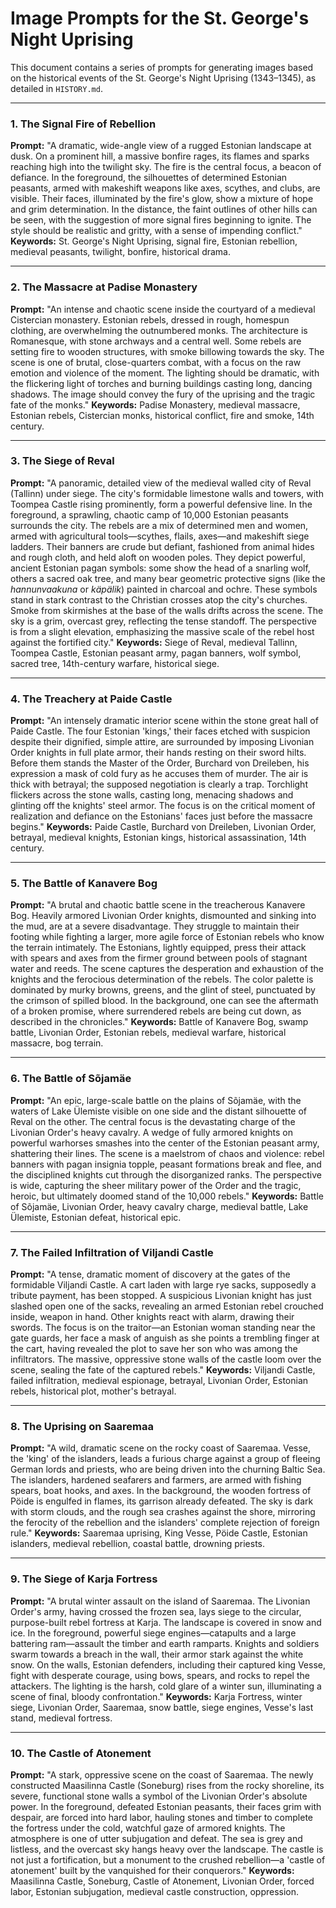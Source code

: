 # Image Prompts for the St. George's Night Uprising

This document contains a series of prompts for generating images based on the historical events of the St. George's Night Uprising (1343–1345), as detailed in `HISTORY.md`.

---

### 1. The Signal Fire of Rebellion
**Prompt:** "A dramatic, wide-angle view of a rugged Estonian landscape at dusk. On a prominent hill, a massive bonfire rages, its flames and sparks reaching high into the twilight sky. The fire is the central focus, a beacon of defiance. In the foreground, the silhouettes of determined Estonian peasants, armed with makeshift weapons like axes, scythes, and clubs, are visible. Their faces, illuminated by the fire's glow, show a mixture of hope and grim determination. In the distance, the faint outlines of other hills can be seen, with the suggestion of more signal fires beginning to ignite. The style should be realistic and gritty, with a sense of impending conflict."
**Keywords:** St. George's Night Uprising, signal fire, Estonian rebellion, medieval peasants, twilight, bonfire, historical drama.

---

### 2. The Massacre at Padise Monastery
**Prompt:** "An intense and chaotic scene inside the courtyard of a medieval Cistercian monastery. Estonian rebels, dressed in rough, homespun clothing, are overwhelming the outnumbered monks. The architecture is Romanesque, with stone archways and a central well. Some rebels are setting fire to wooden structures, with smoke billowing towards the sky. The scene is one of brutal, close-quarters combat, with a focus on the raw emotion and violence of the moment. The lighting should be dramatic, with the flickering light of torches and burning buildings casting long, dancing shadows. The image should convey the fury of the uprising and the tragic fate of the monks."
**Keywords:** Padise Monastery, medieval massacre, Estonian rebels, Cistercian monks, historical conflict, fire and smoke, 14th century.



---

### 3. The Siege of Reval
**Prompt:** "A panoramic, detailed view of the medieval walled city of Reval (Tallinn) under siege. The city's formidable limestone walls and towers, with Toompea Castle rising prominently, form a powerful defensive line. In the foreground, a sprawling, chaotic camp of 10,000 Estonian peasants surrounds the city. The rebels are a mix of determined men and women, armed with agricultural tools—scythes, flails, axes—and makeshift siege ladders. Their banners are crude but defiant, fashioned from animal hides and rough cloth, and held aloft on wooden poles. They depict powerful, ancient Estonian pagan symbols: some show the head of a snarling wolf, others a sacred oak tree, and many bear geometric protective signs (like the *hannunvaakuna* or *käpälik*) painted in charcoal and ochre. These symbols stand in stark contrast to the Christian crosses atop the city's churches. Smoke from skirmishes at the base of the walls drifts across the scene. The sky is a grim, overcast grey, reflecting the tense standoff. The perspective is from a slight elevation, emphasizing the massive scale of the rebel host against the fortified city."
**Keywords:** Siege of Reval, medieval Tallinn, Toompea Castle, Estonian peasant army, pagan banners, wolf symbol, sacred tree, 14th-century warfare, historical siege.



---

### 4. The Treachery at Paide Castle
**Prompt:** "An intensely dramatic interior scene within the stone great hall of Paide Castle. The four Estonian 'kings,' their faces etched with suspicion despite their dignified, simple attire, are surrounded by imposing Livonian Order knights in full plate armor, their hands resting on their sword hilts. Before them stands the Master of the Order, Burchard von Dreileben, his expression a mask of cold fury as he accuses them of murder. The air is thick with betrayal; the supposed negotiation is clearly a trap. Torchlight flickers across the stone walls, casting long, menacing shadows and glinting off the knights' steel armor. The focus is on the critical moment of realization and defiance on the Estonians' faces just before the massacre begins."
**Keywords:** Paide Castle, Burchard von Dreileben, Livonian Order, betrayal, medieval knights, Estonian kings, historical assassination, 14th century.

---

### 5. The Battle of Kanavere Bog
**Prompt:** "A brutal and chaotic battle scene in the treacherous Kanavere Bog. Heavily armored Livonian Order knights, dismounted and sinking into the mud, are at a severe disadvantage. They struggle to maintain their footing while fighting a larger, more agile force of Estonian rebels who know the terrain intimately. The Estonians, lightly equipped, press their attack with spears and axes from the firmer ground between pools of stagnant water and reeds. The scene captures the desperation and exhaustion of the knights and the ferocious determination of the rebels. The color palette is dominated by murky browns, greens, and the glint of steel, punctuated by the crimson of spilled blood. In the background, one can see the aftermath of a broken promise, where surrendered rebels are being cut down, as described in the chronicles."
**Keywords:** Battle of Kanavere Bog, swamp battle, Livonian Order, Estonian rebels, medieval warfare, historical massacre, bog terrain.

---

### 6. The Battle of Sõjamäe
**Prompt:** "An epic, large-scale battle on the plains of Sõjamäe, with the waters of Lake Ülemiste visible on one side and the distant silhouette of Reval on the other. The central focus is the devastating charge of the Livonian Order's heavy cavalry. A wedge of fully armored knights on powerful warhorses smashes into the center of the Estonian peasant army, shattering their lines. The scene is a maelstrom of chaos and violence: rebel banners with pagan insignia topple, peasant formations break and flee, and the disciplined knights cut through the disorganized ranks. The perspective is wide, capturing the sheer military power of the Order and the tragic, heroic, but ultimately doomed stand of the 10,000 rebels."
**Keywords:** Battle of Sõjamäe, Livonian Order, heavy cavalry charge, medieval battle, Lake Ülemiste, Estonian defeat, historical epic.

---

### 7. The Failed Infiltration of Viljandi Castle
**Prompt:** "A tense, dramatic moment of discovery at the gates of the formidable Viljandi Castle. A cart laden with large rye sacks, supposedly a tribute payment, has been stopped. A suspicious Livonian knight has just slashed open one of the sacks, revealing an armed Estonian rebel crouched inside, weapon in hand. Other knights react with alarm, drawing their swords. The focus is on the traitor—an Estonian woman standing near the gate guards, her face a mask of anguish as she points a trembling finger at the cart, having revealed the plot to save her son who was among the infiltrators. The massive, oppressive stone walls of the castle loom over the scene, sealing the fate of the captured rebels."
**Keywords:** Viljandi Castle, failed infiltration, medieval espionage, betrayal, Livonian Order, Estonian rebels, historical plot, mother's betrayal.

---

### 8. The Uprising on Saaremaa
**Prompt:** "A wild, dramatic scene on the rocky coast of Saaremaa. Vesse, the 'king' of the islanders, leads a furious charge against a group of fleeing German lords and priests, who are being driven into the churning Baltic Sea. The islanders, hardened seafarers and farmers, are armed with fishing spears, boat hooks, and axes. In the background, the wooden fortress of Pöide is engulfed in flames, its garrison already defeated. The sky is dark with storm clouds, and the rough sea crashes against the shore, mirroring the ferocity of the rebellion and the islanders' complete rejection of foreign rule."
**Keywords:** Saaremaa uprising, King Vesse, Pöide Castle, Estonian islanders, medieval rebellion, coastal battle, drowning priests.

---

### 9. The Siege of Karja Fortress
**Prompt:** "A brutal winter assault on the island of Saaremaa. The Livonian Order's army, having crossed the frozen sea, lays siege to the circular, purpose-built rebel fortress at Karja. The landscape is covered in snow and ice. In the foreground, powerful siege engines—catapults and a large battering ram—assault the timber and earth ramparts. Knights and soldiers swarm towards a breach in the wall, their armor stark against the white snow. On the walls, Estonian defenders, including their captured king Vesse, fight with desperate courage, using bows, spears, and rocks to repel the attackers. The lighting is the harsh, cold glare of a winter sun, illuminating a scene of final, bloody confrontation."
**Keywords:** Karja Fortress, winter siege, Livonian Order, Saaremaa, snow battle, siege engines, Vesse's last stand, medieval fortress.

---

### 10. The Castle of Atonement
**Prompt:** "A stark, oppressive scene on the coast of Saaremaa. The newly constructed Maasilinna Castle (Soneburg) rises from the rocky shoreline, its severe, functional stone walls a symbol of the Livonian Order's absolute power. In the foreground, defeated Estonian peasants, their faces grim with despair, are forced into hard labor, hauling stones and timber to complete the fortress under the cold, watchful gaze of armored knights. The atmosphere is one of utter subjugation and defeat. The sea is grey and listless, and the overcast sky hangs heavy over the landscape. The castle is not just a fortification, but a monument to the crushed rebellion—a 'castle of atonement' built by the vanquished for their conquerors."
**Keywords:** Maasilinna Castle, Soneburg, Castle of Atonement, Livonian Order, forced labor, Estonian subjugation, medieval castle construction, oppression.
